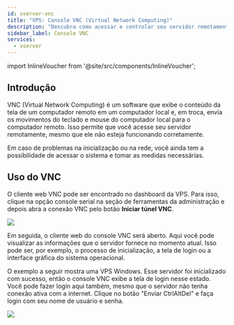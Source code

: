 ```yaml
---
id: vserver-vnc
title: "VPS: Console VNC (Virtual Network Computing)"
description: "Descubra como acessar e controlar seu servidor remotamente, mesmo durante a inicialização ou problemas de rede, para uma gestão sem interrupções → Saiba mais agora"
sidebar_label: Console VNC
services:
  - vserver
---
```


import InlineVoucher from '@site/src/components/InlineVoucher';

## Introdução

VNC (Virtual Network Computing) é um software que exibe o conteúdo da tela de um computador remoto em um computador local e, em troca, envia os movimentos do teclado e mouse do computador local para o computador remoto. Isso permite que você acesse seu servidor remotamente, mesmo que ele não esteja funcionando corretamente.

Em caso de problemas na inicialização ou na rede, você ainda tem a possibilidade de acessar o sistema e tomar as medidas necessárias.

<InlineVoucher />


## Uso do VNC
O cliente web VNC pode ser encontrado no dashboard da VPS. Para isso, clique na opção console serial na seção de ferramentas da administração e depois abra a conexão VNC pelo botão **Iniciar túnel VNC**.

![](https://screensaver01.zap-hosting.com/index.php/s/AgSL8QcynHSfXFA/preview)



Em seguida, o cliente web do console VNC será aberto. Aqui você pode visualizar as informações que o servidor fornece no momento atual. Isso pode ser, por exemplo, o processo de inicialização, a tela de login ou a interface gráfica do sistema operacional.

O exemplo a seguir mostra uma VPS Windows. Esse servidor foi inicializado com sucesso, então o console VNC exibe a tela de login nesse estado. Você pode fazer login aqui também, mesmo que o servidor não tenha conexão ativa com a internet. Clique no botão "Enviar CtrlAltDel" e faça login com seu nome de usuário e senha.



![](https://screensaver01.zap-hosting.com/index.php/s/XTFS35AJBJaS86r/preview)

<InlineVoucher />
